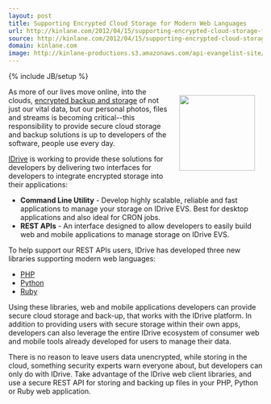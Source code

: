 ```yaml
---
layout: post
title: Supporting Encrypted Cloud Storage for Modern Web Languages
url: http://kinlane.com/2012/04/15/supporting-encrypted-cloud-storage-for-modern-web-languages/
source: http://kinlane.com/2012/04/15/supporting-encrypted-cloud-storage-for-modern-web-languages/
domain: kinlane.com
image: http://kinlane-productions.s3.amazonaws.com/api-evangelist-site/blog/idrive-logo.jpg
---
```

{% include JB/setup %}<p><p><a href="http://evs.idrive.com/"><img style="padding: 15px;" src="http://kinlane-productions.s3.amazonaws.com/IDrive/IDrive-EVS.png" alt="" width="150" align="right" /></a></p>
<p>As more of our lives move online, into the clouds, <a title="encrypted backup and storage" href="http://evs.idrive.com/">encrypted backup and storage</a> of not just our vital data, but our personal photos, files and streams is becoming critical--this responsibility to provide secure cloud storage and backup solutions is up to developers of the software, people use every day.</p>
<p><a title="IDrive" href="http://www.idrive.com/">IDrive</a> is working to provide these solutions for developers by delivering two interfaces for developers to integrate encrypted storage into their applications:</p>
<ul class="mainlist">
<li><strong>Command Line Utility</strong> -  Develop highly scalable, reliable and fast applications to manage your storage on IDrive EVS. Best for desktop applications and also ideal for CRON jobs.</li>
<li><strong>REST APIs</strong> - An interface designed to allow developers to easily build web and mobile applications to manage storage on IDrive EVS.</li>
</ul>
<p>To help support our REST APIs users,  IDrive has developed three new libraries supporting modern web languages:</p>
<ul class="mainlist">
<li><a href="https://github.com/idrivevangelist/IDrive-Encrypted-File-System--EVS--REST-API-PHP-Library">PHP</a></li>
<li><a href="https://github.com/idrivevangelist/IDrive-Encrypted-File-System--EVS--REST-API-python-Library">Python</a></li>
<li><a href="https://github.com/idrivevangelist/IDrive-Encrypted-File-System--EVS--REST-API-ruby-Library">Ruby</a></li>
</ul>
<p>Using these libraries, web and mobile applications developers can provide secure cloud storage and back-up, that works with the IDrive platform.  In addition to providing users with secure storage within their own apps, developers can also leverage the entire IDrive ecosystem of consumer web and mobile tools already developed for users to manage their data.</p>
<p>There is no reason to leave users data unencrypted, while storing in the cloud, something security experts warn everyone about, but developers can only do with IDrive.  Take advantage of the IDrive web client libraries, and use a secure REST API for storing and backing up files in your PHP, Python or Ruby web application.</p></p>
